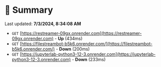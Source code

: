 # 📖 Summary
Last updated: **7/3/2024, 8:34:08 AM**

- `GET` [https://restreamer-09gx.onrender.com](https://restreamer-09gx.onrender.com) - **Up** (434ms)
- `GET` [https://filestreambot-b5k6.onrender.com/](https://filestreambot-b5k6.onrender.com/) - **Down** (200ms)
- `GET` [https://jupyterlab-python3-12-3.onrender.com](https://jupyterlab-python3-12-3.onrender.com) - **Down** (233ms)

